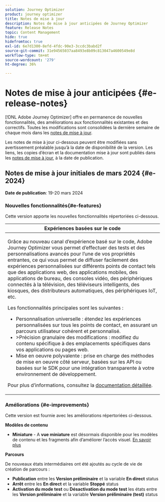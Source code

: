 ```yaml
---
solution: Journey Optimizer
product: journey optimizer
title: Notes de mise à jour
description: Notes de mise à jour anticipées de Journey Optimizer
feature: Release Notes
topic: Content Management
hide: true
hidefromtoc: true
exl-id: 6e7d1300-8efd-4fdc-90e3-3ccdc3babd2f
source-git-commit: 31e94565037aa8493e8b09c813047a4600549e8d
workflow-type: tm+mt
source-wordcount: '279'
ht-degree: 36%

---
```


# Notes de mise à jour anticipées {#e-release-notes}

[!DNL Adobe Journey Optimizer] offre en permanence de nouvelles fonctionnalités, des améliorations aux fonctionnalités existantes et des correctifs. Toutes les modifications sont consolidées la dernière semaine de chaque mois dans les [notes de mise à jour](release-notes.md).

Les notes de mise à jour ci-dessous peuvent être modifiées sans avertissement préalable jusqu’à la date de disponibilité de la version. Les liens, les copies d’écran et la documentation mise à jour sont publiés dans les [notes de mise à jour](release-notes.md), à la date de publication.

## Notes de mise à jour initiales de mars 2024 {#e-2024}

**Date de publication**: 19-20 mars 2024

### Nouvelles fonctionnalités{#e-features}

Cette version apporte les nouvelles fonctionnalités répertoriées ci-dessous.

<table>
<thead>
<tr>
<th><strong>Expériences basées sur le code</strong><br/></th>
</tr>
</thead>
<tbody>
<tr>
<td>
<p>Grâce au nouveau canal d’expérience basé sur le code, Adobe Journey Optimizer vous permet d’effectuer des tests et des personnalisations avancés pour l’une de vos propriétés entrantes, ce qui vous permet de diffuser facilement des expériences personnalisées sur différents points de contact tels que des applications web, des applications mobiles, des applications de bureau, des consoles vidéo, des périphériques connectés à la télévision, des téléviseurs intelligents, des kiosques, des distributeurs automatiques, des périphériques IoT, etc.</p>
<P>Les fonctionnalités principales sont les suivantes :</p>
<ul><li> Personnalisation universelle : étendez les expériences personnalisées sur tous les points de contact, en assurant un parcours utilisateur cohérent et personnalisé.</li>
<li>&gt;Précision granulaire des modifications : modifiez du contenu spécifique à des emplacements spécifiques dans vos applications ou pages web.</li>
<li>Mise en oeuvre polyvalente : prise en charge des méthodes de mise en oeuvre côté serveur, basées sur les API ou basées sur le SDK pour une intégration transparente à votre environnement de développement.</li></ul></p>
<p>Pour plus d’informations, consultez la <a href="../code-based/get-started-code-based.md">documentation détaillée</a>.</p>
<!--img src="assets/do-not-localize/web_inapp.gif"-->
</tr>
</tbody>
</table>

### Améliorations {#e-improvements}

Cette version est fournie avec les améliorations répertoriées ci-dessous.

**Modèles de contenu**

* **Miniature** - A **vue miniature** est désormais disponible pour les modèles de contenu et les fragments afin d’améliorer l’accès visuel. [En savoir plus](../content-management/content-templates.md#template-thumbnails)

**Parcours**

De nouveaux états intermédiaires ont été ajoutés au cycle de vie de création de parcours :

* **Publication** entre les **Version préliminaire** et la variable **En direct** status
* **Arrêt** entre les **En direct** et la variable **Stoppé** status
* **Activation du mode test** ou **Désactivation du mode test** les états entre les **Version préliminaire** et la variable **Version préliminaire (test)** status
